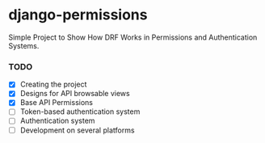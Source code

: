 # django-permissions
Simple Project to Show How DRF Works in Permissions and Authentication Systems.
### TODO
- [x] Creating the project
- [x] Designs for API browsable views
- [x] Base API Permissions
- [ ] Token-based authentication system
- [ ] Authentication system
- [ ] Development on several platforms
